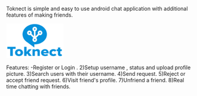 Toknect is simple and easy to use android chat application with additional features of making friends.

<img src="app/src/main/res/drawable-ldpi/toknetmainlogo.png" >

Features:
  -Register or Login .
  2)Setup username , status and upload profile picture.
  3)Search users with their username.
  4)Send request.
  5)Reject or accept friend request.
  6)Visit friend's profile.
  7)Unfriend a friend.
  8)Real time chatting with friends.
